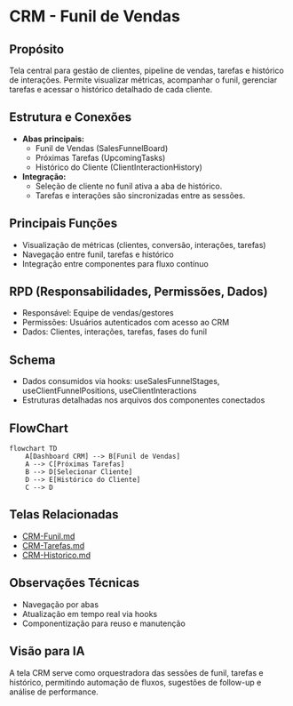 # CRM - Funil de Vendas

## Propósito
Tela central para gestão de clientes, pipeline de vendas, tarefas e histórico de interações. Permite visualizar métricas, acompanhar o funil, gerenciar tarefas e acessar o histórico detalhado de cada cliente.

## Estrutura e Conexões
- **Abas principais:**
  - Funil de Vendas (SalesFunnelBoard)
  - Próximas Tarefas (UpcomingTasks)
  - Histórico do Cliente (ClientInteractionHistory)
- **Integração:**
  - Seleção de cliente no funil ativa a aba de histórico.
  - Tarefas e interações são sincronizadas entre as sessões.

## Principais Funções
- Visualização de métricas (clientes, conversão, interações, tarefas)
- Navegação entre funil, tarefas e histórico
- Integração entre componentes para fluxo contínuo

## RPD (Responsabilidades, Permissões, Dados)
- Responsável: Equipe de vendas/gestores
- Permissões: Usuários autenticados com acesso ao CRM
- Dados: Clientes, interações, tarefas, fases do funil

## Schema
- Dados consumidos via hooks: useSalesFunnelStages, useClientFunnelPositions, useClientInteractions
- Estruturas detalhadas nos arquivos dos componentes conectados

## FlowChart
```mermaid
flowchart TD
    A[Dashboard CRM] --> B[Funil de Vendas]
    A --> C[Próximas Tarefas]
    B --> D[Selecionar Cliente]
    D --> E[Histórico do Cliente]
    C --> D
```

## Telas Relacionadas
- [CRM-Funil.md](./CRM-Funil.md)
- [CRM-Tarefas.md](./CRM-Tarefas.md)
- [CRM-Historico.md](./CRM-Historico.md)

## Observações Técnicas
- Navegação por abas
- Atualização em tempo real via hooks
- Componentização para reuso e manutenção

## Visão para IA
A tela CRM serve como orquestradora das sessões de funil, tarefas e histórico, permitindo automação de fluxos, sugestões de follow-up e análise de performance.